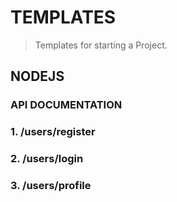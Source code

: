 # TEMPLATES
>Templates for starting a Project.

## NODEJS
### API DOCUMENTATION

### 1. /users/register
### 2. /users/login
### 3. /users/profile



